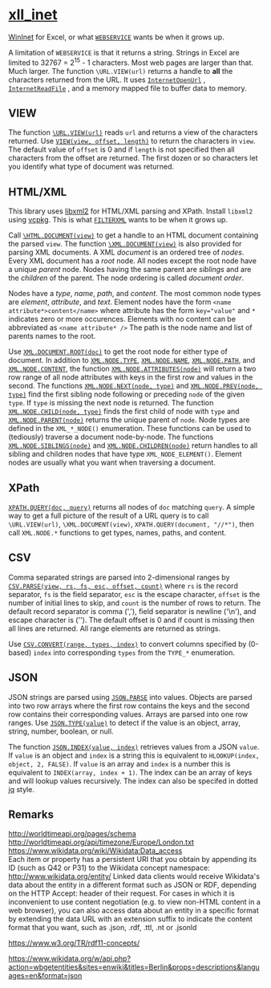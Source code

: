 # [xll_inet](https://xlladdins.github.io/xll_inet/)

[WinInet](https://docs.microsoft.com/en-us/windows/win32/wininet/portal) for Excel, or what
[`WEBSERVICE`](https://support.microsoft.com/en-us/office/webservice-function-0546a35a-ecc6-4739-aed7-c0b7ce1562c4)
wants be when it grows up.

A limitation of `WEBSERVICE` is that it returns a string. Strings in Excel are
limited to 32767 = 2<sup>15</sup> - 1 characters. Most web pages are larger
than that. Much larger. The function `\URL.VIEW(url)` returns a handle 
to **all** the characters returned from the URL. It uses 
[`InternetOpenUrl`](https://docs.microsoft.com/en-us/windows/win32/api/wininet/nf-wininet-internetopenurla)
, [`InternetReadFile`](https://docs.microsoft.com/en-us/windows/win32/api/wininet/nf-wininet-internetreadfile)
, and a memory mapped file to buffer data to memory.

## VIEW

The function [`\URL.VIEW(url)`](_URL.VIEW.html) reads `url` and returns a view of the characters returned.
Use [`VIEW(view, offset, length)`](VIEW.html) to return the characters in `view`. The default value
of `offset` is 0 and if `length` is not specified then all characters from the offset
are returned. The first dozen or so characters let you identify what type of
document was returned.

## HTML/XML

This library uses [libxml2](http://xmlsoft.org/downloads.html) for HTML/XML parsing and XPath.
Install `libxml2` using [vcpkg](https://vcpkg.io/en/).
This is what [`FILTERXML`](https://support.microsoft.com/en-us/office/filterxml-function-4df72efc-11ec-4951-86f5-c1374812f5b7)
wants to be when it grows up.

Call [`\HTML.DOCUMENT(view)`](_HTML.DOCUMENT.html) to get a handle to an HTML document containing
the parsed `view`. 
The function [`\XML.DOCUMENT(view)`](_XML.DOCUMENT.html) is also provided for parsing XML documents.
A XML _document_ is an ordered tree of _nodes_.
Every XML document has a _root_ node.
All nodes except the root node have a unique _parent_ node.
Nodes having the same parent are _siblings_ and are the _children_ of the parent.
The node ordering is called _document order_.

Nodes have a _type_, _name_, _path_, and _content_.
The most common node types are _element_, _attribute_, and _text_.
Element nodes have the form `<name attribute*>content</name>` where
attribute has the form `key="value"` and `*` indicates zero or
more occurences. Elements with no content can be
abbreviated as `<name attribute* />`
The path is the node name and list of
parents names to the root.

Use [`XML.DOCUMENT.ROOT(doc)`](XML.DOCUMENT.ROOT.html) to get the root node for either type of document.
In addition to [`XML.NODE.TYPE`](XML.NODE.TYPE.html), [`XML.NODE.NAME`](XML.NODE.NAME.html),
[`XML.NODE.PATH`](XML.NODE.PATH.html), and [`XML.NODE.CONTENT`](XML.NODE.CONTENT.html),
the function [`XML.NODE.ATTRIBUTES(node)`](XML.NODE.ATTRIBUTES.html) will return a two row range of
all node attributes with keys in the first row and values in the second.
The functions [`XML.NODE.NEXT(node, type)`](XML.NODE.NEXT.html) and [`XML.NODE.PREV(node, type)`](XML.NODE.PREV.html)
find the first sibling node following or preceding `node`
of the given `type`. If `type` is missing the next node is returned.
The function [`XML.NODE.CHILD(node, type)`](XML.NODE.CHILD.html) finds the first child of node
with `type` and [`XML.NODE.PARENT(node)`](XML.NODE.PARENT.html) returns the unique parent of `node`. 
Node types are defined in the `XML_*_NODE()` enumeration.
These functions can be used to (tediously) traverse a document node-by-node.
The functions [`XML.NODE.SIBLINGS(node)`](XML.NODE.SIBLINGS.html) and [`XML.NODE.CHILDREN(node)`](XML.NODE.CHILDREN.html)
return handles to all sibling and children nodes that have type `XML_NODE_ELEMENT()`.
Element nodes are usually what you want when traversing a document.

## XPath

[`XPATH.QUERY(doc, query)`](XPATH.QUERY.html) returns all nodes of `doc` matching `query`.
A simple way to get a full picture of the result of a URL query is to
call `\URL.VIEW(url)`, `\XML.DOCUMENT(view)`, `XPATH.QUERY(document, "//*")`,
then call `XML.NODE.*` functions to get types, names, paths, and content.

## CSV

Comma separated strings are parsed into 2-dimensional ranges by 
[`CSV.PARSE(view, rs, fs, esc, offset, count)`](CSV.PARSE.html) where `rs` is the record
separator, `fs` is the field separator, `esc` is the escape character,
`offset` is the number of initial lines to skip, and `count` is the
number of rows to return. The default record separator is comma (','),
field separator is newline ('\n'), and escape character is ('\').
The default offset is 0 and if count is missing then all lines are
returned. All range elements are returned as strings.

Use [`CSV.CONVERT(range, types, index)`](CSV.CONVERT.html) to convert columns specified
by (0-based) `index` into corresponding `types` from the `TYPE_*` enumeration.

## JSON

JSON strings are parsed using [`JSON.PARSE`](JSON.PARSE.html) into values. Objects are
parsed into two row arrays where the first row contains the keys and
the second row contains their corresponding values. Arrays are parsed
into one row ranges. Use [`JSON.TYPE(value)`](JSON.TYPE.html) to detect if the value
is an object, array, string, number, boolean, or null.

The function [`JSON.INDEX(value, index)`](JSON.INDEX.html) retrieves values from a JSON `value`.
If `value` is an object and `index` is a string this is equivalent to `HLOOKUP(index, object, 2, FALSE)`.
If `value` is an array and `index` is a number this is equivalent to `INDEX(array, index + 1)`.
The index can be an array of keys and will lookup values recursively.
The index can also be specifed in dotted [jq](https://stedolan.github.io/jq/) style.

## Remarks

http://worldtimeapi.org/pages/schema  
http://worldtimeapi.org/api/timezone/Europe/London.txt  
https://www.wikidata.org/wiki/Wikidata:Data_access  
Each item or property has a persistent URI that you obtain by appending its ID (such as Q42 or P31) to the Wikidata concept namespace: http://www.wikidata.org/entity/
Linked data clients would receive Wikidata's data about the entity in a different format such as JSON or RDF, depending on the HTTP Accept: header of their request. 
For cases in which it is inconvenient to use content negotiation (e.g. to view non-HTML content in a web browser), you can also access data about an entity in a specific format by extending the data URL with an extension suffix to indicate the content format that you want, such as .json, .rdf, .ttl, .nt or .jsonld

https://www.w3.org/TR/rdf11-concepts/

https://www.wikidata.org/w/api.php?action=wbgetentities&sites=enwiki&titles=Berlin&props=descriptions&languages=en&format=json
